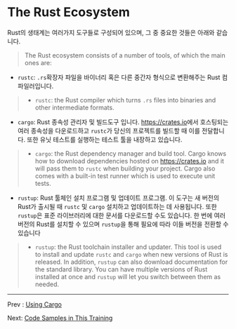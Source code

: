 # The Rust Ecosystem

Rust의 생태계는 여러가지 도구들로 구성되어 있으며, 그 중 중요한 것들은 아래와 같습니다. 
> The Rust ecosystem consists of a number of tools, of which the main ones are:
* `rustc`: `.rs`확장자 파일을 바이너리 혹은 다른 중간자 형식으로 변환해주는 Rust 컴파일러입니다.
> * `rustc`: the Rust compiler which turns `.rs` files into binaries and other
>   intermediate formats.

* `cargo`: Rust 종속성 관리자 및 빌드도구 입니다. <https://crates.io>에서 호스팅되는 여러 종속성을 다운로드하고 `rustc`가 당신의 프로젝트를 빌드할 때 이를 전달합니다. 
  또한 유닛 테스트를 실행하는 테스트 툴을 내장하고 있습니다.
> * `cargo`: the Rust dependency manager and build tool. Cargo knows how to
>   download dependencies hosted on <https://crates.io> and it will pass them to
>   `rustc` when building your project. Cargo also comes with a built-in test
>   runner which is used to execute unit tests.

* `rustup`: Rust 툴체인 설치 프로그램 및 업데이트 프로그램. 
  이 도구는 새 버전의 Rust가 출시될 때 `rustc` 및 `cargo` 설치하고 업데이트하는 데 사용됩니다. 
  또한 `rustup`은 표준 라이브러리에 대한 문서를 다운로드할 수도 있습니다. 
  한 번에 여러 버전의 Rust를 설치할 수 있으며 `rustup`을 통해 필요에 따라 이들 버전을 전환할 수 있습니다
> * `rustup`: the Rust toolchain installer and updater. This tool is used to
>   install and update `rustc` and `cargo` when new versions of Rust is released.
>   In addition, `rustup` can also download documentation for the standard
>   library. You can have multiple versions of Rust installed at once and `rustup`
>   will let you switch between them as needed.

---


Prev : [Using Cargo](../cargo.md)

Next: [Code Samples in This Training](code-samples.md)
